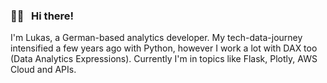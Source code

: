 ### 👋🏻 &nbsp; Hi there!
I'm Lukas, a German-based analytics developer. My tech-data-journey intensified a few years ago with Python,
however I work a lot with DAX too (Data Analytics Expressions). Currently I'm in topics like Flask, Plotly, AWS Cloud and APIs. 

<!--
**lukasbelka/lukasbelka** is a ✨ _special_ ✨ repository because its `README.md` (this file) appears on your GitHub profile.

Here are some ideas to get you started:

- 🔭 I’m currently working on ...
- 🌱 I’m currently learning ...
- 👯 I’m looking to collaborate on ...
- 🤔 I’m looking for help with ...
- 📫 How to reach me: ...
- ⚡ Fun fact: ...
-->
